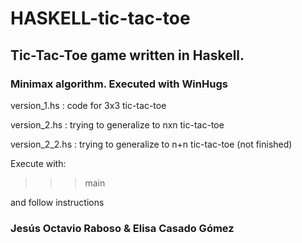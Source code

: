 # HASKELL-tic-tac-toe
## Tic-Tac-Toe game written in Haskell.
### Minimax algorithm. Executed with WinHugs

version_1.hs : code for 3x3 tic-tac-toe

version_2.hs : trying to generalize to nxn tic-tac-toe

version_2_2.hs : trying to generalize to n+n tic-tac-toe (not finished)


Execute with:
 
 >>> main

and follow instructions

### Jesús Octavio Raboso & Elisa Casado Gómez
